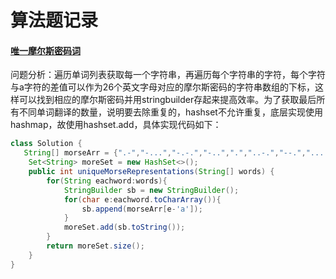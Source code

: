 # 算法题记录

#### [唯一摩尔斯密码词](https://leetcode-cn.com/problems/unique-morse-code-words/)

问题分析：遍历单词列表获取每一个字符串，再遍历每个字符串的字符，每个字符与a字符的差值可以作为26个英文字母对应的摩尔斯密码的字符串数组的下标，这样可以找到相应的摩尔斯密码并用stringbuilder存起来提高效率。为了获取最后所有不同单词翻译的数量，说明要去除重复的，hashset不允许重复，底层实现使用hashmap，故使用hashset.add，具体实现代码如下：

```java
class Solution {
   String[] morseArr = {".-","-...","-.-.","-..",".","..-.","--.","....","..",".---","-.-",".-..","--","-.","---",".--.","--.-",".-.","...","-","..-","...-",".--","-..-","-.--","--.."};
    Set<String> moreSet = new HashSet<>();
    public int uniqueMorseRepresentations(String[] words) {
        for(String eachword:words){
            StringBuilder sb = new StringBuilder();
            for(char e:eachword.toCharArray()){
                sb.append(morseArr[e-'a']);
            }
            moreSet.add(sb.toString());
        }
        return moreSet.size();
    }
}
```

